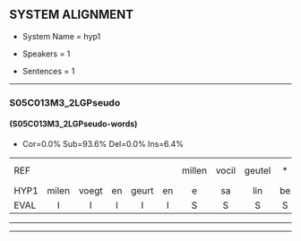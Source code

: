 
## SYSTEM ALIGNMENT

- System Name = hyp1

- Speakers = 1

- Sentences = 1

---

### S05C013M3_2LGPseudo

#### (S05C013M3_2LGPseudo-words)

- Cor=0.0%	Sub=93.6%	Del=0.0%	Ins=6.4%

|  |  |  |  |  |  |  |  |  |  |  |  |  |  |  |  |  |  |  |  |  |  |  |  |  |  |  |  |  |  |  |  |  |  |  |  |  |  |  |  |  |  |  |  |  |  |  |  |  |  |  |  |  |  |  |  |  |  |  |  |  |  |  |  |  |  |  |  |  |  |  |  |  |  |  |  |  |  |  |
|:--- |:---:|:---:|:---:|:---:|:---:|:---:|:---:|:---:|:---:|:---:|:---:|:---:|:---:|:---:|:---:|:---:|:---:|:---:|:---:|:---:|:---:|:---:|:---:|:---:|:---:|:---:|:---:|:---:|:---:|:---:|:---:|:---:|:---:|:---:|:---:|:---:|:---:|:---:|:---:|:---:|:---:|:---:|:---:|:---:|:---:|:---:|:---:|:---:|:---:|:---:|:---:|:---:|:---:|:---:|:---:|:---:|:---:|:---:|:---:|:---:|:---:|:---:|:---:|:---:|:---:|:---:|:---:|:---:|:---:|:---:|:---:|:---:|:---:|:---:|:---:|:---:|:---:|:---:|
| REF |  |  |  |  |  | millen | vocil | geutel | * | sjobel | ierpieuw | * | * | walaan | erke | * | * | * | haweel | *s | saarweng | gevicht | eemde | bepoud | orstalk | veten | gefouw | *(gevouw) | *(gevouw) | vurpaand | nizung | * | * | * | fiewon | * | * | kneurem | *s | vawaai | strellen*(strelen) | *(strelen) | zwieten*(zwaaiend) | *(zwaaiend) | foetbans | oonste*(oosten) | * | *s | muider*(moeder) | *(moeder) | grijnken | schielstaug | * | * | * | * | *t | prilsood | vloender | milste | * | veurder | kloeien*(koeien) | ulen | orponk | * | schodig | * | * | * | ijpo | menuur*(muren) | spreikje | * | *(hier) | *s | hiffreeuw | wooien |
| HYP1 | milen | voegt | en | geurt | en | e | sa | lin | be | de | r | ierpr | vlamaen | erk | en | erken | hoeveel | ga | sel | wergen | gevichten | imde | bebouden | oostenrijk | verte | se | geval | eval | zuurplant | m | nie | gen | us | feol | an | vee | kner | enkleuren | g | vawai | stgeelen | stringelen | zwaiend | zweiend | voetbansen | oosten | m | moeder | moeder | greinenkem | schielandst | auch | is | de | stel | uhm | prijoot | voetdaren | me | stim | ze | vede | cuuen | n | ohanten | porken | schonden | schoonig | e | oh | epo | orn | spere | sprejkentjes | hier | o | gifereo | woen |
| EVAL | I | I | I | I | I | S | S | S | S | S | S | S | S | S | S | S | S | S | S | S | S | S | S | S | S | S | S | S | S | S | S | S | S | S | S | S | S | S | S | S | S | S | S | S | S | S | S | S | S | S | S | S | S | S | S | S | S | S | S | S | S | S | S | S | S | S | S | S | S | S | S | S | S | S | S | S | S | S |
---

---
